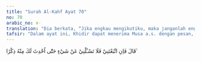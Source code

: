 ```yaml
---
title: "Surah Al-Kahf Ayat 70"
no: 70
arabic_no: ٧٠
translation: "Dia berkata, “Jika engkau mengikutiku, maka janganlah engkau menanyakan kepadaku tentang sesuatu apa pun, sampai aku menerangkannya kepadamu.”"
tafsir: "Dalam ayat ini, Khidir dapat menerima Musa a.s. dengan pesan, \"Jika kamu (Nabi Musa) berjalan bersamaku (Khidir) maka janganlah kamu bertanya tentang sesuatu yang aku lakukan dan tentang rahasianya, sehingga aku sendiri menerangkan kepadamu duduk persoalannya. Jangan kamu menegurku terhadap sesuatu perbuatan yang tidak dapat kau benarkan hingga aku sendiri yang mulai menyebutnya untuk menerangkan keadaan yang sebenarnya.\"\n\nNabi Musa mau menerima syarat itu, memang sebenarnya sikap Nabi Musa yang demikian itu merupakan sopan-santun orang yang terpelajar terhadap cendekiawan, sikap sopan-santun murid dengan gurunya atau sikap pengikut dengan yang diikutinya. Kadang-kadang rahasia guru atau orang yang diikuti belum tentu dipahami oleh murid atau pengikutnya ketika itu juga, tetapi baru dapat dipahami kelak di kemudian hari."
---
```

قَالَ فَاِنِ اتَّبَعْتَنِيْ فَلَا تَسْـَٔلْنِيْ عَنْ شَيْءٍ حَتّٰٓى اُحْدِثَ لَكَ مِنْهُ ذِكْرًا ࣖ 